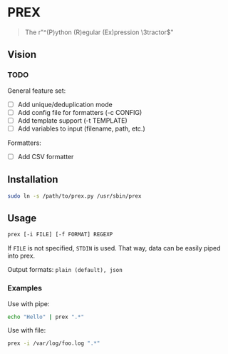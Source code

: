 # PREX
> The r"^(P)ython (R)egular (Ex)pression \3tractor$"

## Vision
### TODO

General feature set:
- [ ] Add unique/deduplication mode
- [ ] Add config file for formatters (-c CONFIG)
- [ ] Add template support (-t TEMPLATE)
- [ ] Add variables to input (filename, path, etc.)

Formatters:
- [ ] Add CSV formatter

## Installation

```sh
sudo ln -s /path/to/prex.py /usr/sbin/prex
```

## Usage

```sh
prex [-i FILE] [-f FORMAT] REGEXP
```

If `FILE` is not specified, `STDIN` is used.
That way, data can be easily piped into prex.

Output formats: `plain (default), json`

### Examples

Use with pipe:
```sh
echo "Hello" | prex ".*"
```

Use with file:
```sh
prex -i /var/log/foo.log ".*"
```
